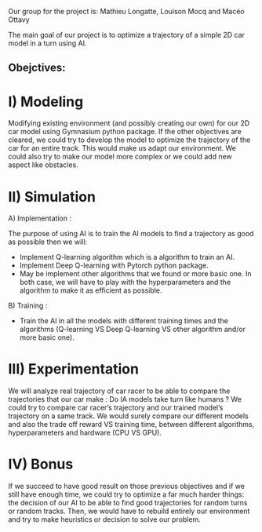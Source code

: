 Our group for the project is: Mathieu Longatte, Louison Mocq and Macéo Ottavy

The main goal of our project is to optimize a trajectory of a simple 2D car model in a turn using AI.

## Obejctives:
 # I) Modeling
Modifying existing environment (and possibly creating our own) for our 2D car model using Gymnasium python package. If the other objectives are cleared, we could try to develop the model to optimize the trajectory of the car for an entire track. This would make us adapt our environment. We could also try to make our model more complex or we could add new aspect like obstacles.


 # II) Simulation
 A) Implementation :
 
  The purpose of using AI is to train the AI models to find a trajectory as good as possible then we will:
  - Implement Q-learning algorithm which is a algorithm to train an AI.
  - Implement Deep Q-learning with Pytorch python package.
  - May be implement other algorithms that we found or more basic one.
  In both case, we will have to play with the hyperparameters and the algorithm to make it as efficient as possible.

  B) Training :
  - Train the AI in all the models with different training times and the algorithms (Q-learning VS Deep Q-learning VS other algorithm and/or more basic one).


 # III) Experimentation
 We will analyze real trajectory of car racer to be able to compare the trajectories that our car make : Do IA models take turn like humans ? We could try to compare car racer’s trajectory and our trained model’s trajectory on a same track. We would surely compare our different models and also the trade off reward VS training time, between different algorithms, hyperparameters and hardware (CPU VS GPU).


 # IV) Bonus
If we succeed to have good result on those previous objectives and if we still have enough time, we could try to optimize a far much harder things: the decision of our AI to be able to find good trajectories for random turns or random tracks. Then, we would have to rebuild entirely our environment and try to make heuristics or decision to solve our problem.
